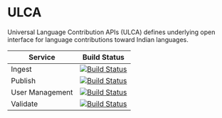 # ULCA
Universal Language Contribution APIs (ULCA) defines underlying open interface for language contributions toward Indian languages.

| Service | Build Status |
|---------| ----------- |
|  Ingest  |  [![Build Status](http://jenkins.idc.tarento.com/buildStatus/icon?job=ULCA%2FBuild%2Fingest)](http://jenkins.idc.tarento.com/job/ULCA/job/Build/job/ingest/) |
| Publish |[![Build Status](http://jenkins.idc.tarento.com/buildStatus/icon?job=ULCA%2FBuild%2Fpublish)](http://jenkins.idc.tarento.com/job/ULCA/job/Build/job/publish/)|
| User Management | [![Build Status](http://jenkins.idc.tarento.com/buildStatus/icon?job=ULCA%2FBuild%2Fuser-management)](http://jenkins.idc.tarento.com/job/ULCA/job/Build/job/user-management/) |
| Validate | [![Build Status](http://jenkins.idc.tarento.com/buildStatus/icon?job=ULCA%2FBuild%2Fvalidate)](http://jenkins.idc.tarento.com/job/ULCA/job/Build/job/validate/)|


